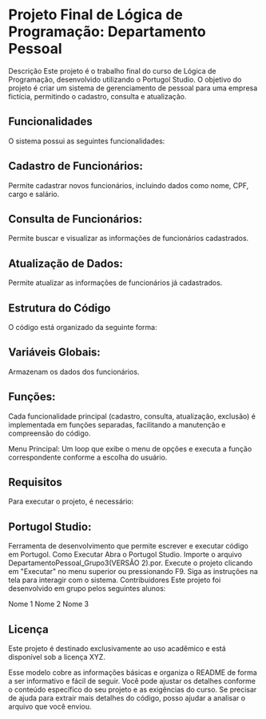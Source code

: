 # Projeto Final de Lógica de Programação: Departamento Pessoal
Descrição
Este projeto é o trabalho final do curso de Lógica de Programação, desenvolvido utilizando o Portugol Studio. O objetivo do projeto é criar um sistema de gerenciamento de pessoal para uma empresa fictícia, permitindo o cadastro, consulta e atualização.

## Funcionalidades
O sistema possui as seguintes funcionalidades:

## Cadastro de Funcionários: 
Permite cadastrar novos funcionários, incluindo dados como nome, CPF, cargo e salário.
## Consulta de Funcionários: 
Permite buscar e visualizar as informações de funcionários cadastrados.
## Atualização de Dados: 
Permite atualizar as informações de funcionários já cadastrados.
## Estrutura do Código
 O código está organizado da seguinte forma:

## Variáveis Globais: 
Armazenam os dados dos funcionários.

## Funções:  
Cada funcionalidade principal (cadastro, consulta, atualização, exclusão) é implementada em funções separadas, facilitando a manutenção e compreensão do código.

Menu Principal: Um loop que exibe o menu de opções e executa a função correspondente conforme a escolha do usuário.
## Requisitos
   Para executar o projeto, é necessário:

## Portugol Studio: 
Ferramenta de desenvolvimento que permite escrever e executar código em Portugol.
Como Executar
Abra o Portugol Studio.
Importe o arquivo DepartamentoPessoal_Grupo3(VERSÃO 2).por.
Execute o projeto clicando em "Executar" no menu superior ou pressionando F9.
Siga as instruções na tela para interagir com o sistema.
Contribuidores
Este projeto foi desenvolvido em grupo pelos seguintes alunos:

Nome 1
Nome 2
Nome 3
## Licença
Este projeto é destinado exclusivamente ao uso acadêmico e está disponível sob a licença XYZ.

Esse modelo cobre as informações básicas e organiza o README de forma a ser informativo e fácil de seguir. Você pode ajustar os detalhes conforme o conteúdo específico do seu projeto e as exigências do curso. Se precisar de ajuda para extrair mais detalhes do código, posso ajudar a analisar o arquivo que você enviou.
